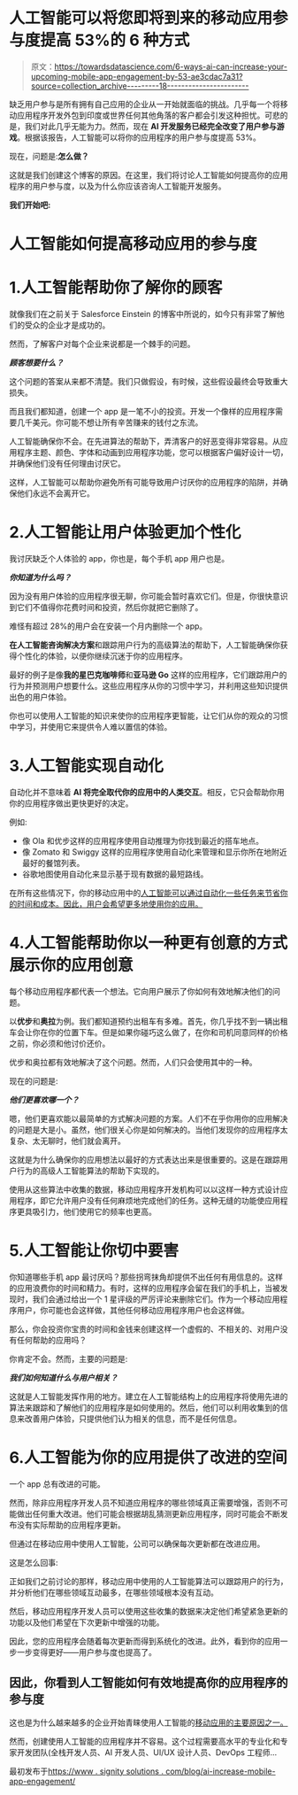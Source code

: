 # 人工智能可以将您即将到来的移动应用参与度提高 53%的 6 种方式

> 原文：<https://towardsdatascience.com/6-ways-ai-can-increase-your-upcoming-mobile-app-engagement-by-53-ae3cdac7a31?source=collection_archive---------18----------------------->

缺乏用户参与是所有拥有自己应用的企业从一开始就面临的挑战。几乎每一个将移动应用程序开发外包到印度或世界任何其他角落的客户都会引发这种担忧。可悲的是，我们对此几乎无能为力。然而，现在 **AI 开发服务已经完全改变了用户参与游戏**。根据该报告，人工智能可以将你的应用程序的用户参与度提高 53%。

现在，问题是:**怎么做？**

这就是我们创建这个博客的原因。在这里，我们将讨论人工智能如何提高你的应用程序的用户参与度，以及为什么你应该咨询人工智能开发服务。

**我们开始吧:**

# 人工智能如何提高移动应用的参与度

# 1.人工智能帮助你了解你的顾客

就像我们在之前关于 Salesforce Einstein 的博客中所说的，如今只有非常了解他们的受众的企业才是成功的。

然而，了解客户对每个企业来说都是一个棘手的问题。

***顾客想要什么？***

这个问题的答案从来都不清楚。我们只做假设，有时候，这些假设最终会导致重大损失。

而且我们都知道，创建一个 app 是一笔不小的投资。开发一个像样的应用程序需要几千美元。你可能不想让所有辛苦赚来的钱付之东流。

人工智能确保你不会。在先进算法的帮助下，弄清客户的好恶变得非常容易。从应用程序主题、颜色、字体和动画到应用程序功能，您可以根据客户偏好设计一切，并确保他们没有任何理由讨厌它。

这样，人工智能可以帮助你避免所有可能导致用户讨厌你的应用程序的陷阱，并确保他们永远不会离开它。

# 2.人工智能让用户体验更加个性化

我讨厌缺乏个人体验的 app，你也是，每个手机 app 用户也是。

***你知道为什么吗？***

因为没有用户体验的应用程序很无聊，你可能会暂时喜欢它们。但是，你很快意识到它们不值得你花费时间和投资，然后你就把它删除了。

难怪有超过 28%的用户会在安装一个月内删除一个 app。

**在人工智能咨询解决方案**和跟踪用户行为的高级算法的帮助下，人工智能确保你获得个性化的体验，以便你继续沉迷于你的应用程序。

最好的例子是像**我的星巴克咖啡师**和**亚马逊 Go** 这样的应用程序，它们跟踪用户的行为并预测用户想要什么。这些应用程序从你的习惯中学习，并利用这些知识提供出色的用户体验。

你也可以使用人工智能的知识来使你的应用程序更智能，让它们从你的观众的习惯中学习，并使用它来提供令人难以置信的体验。

# 3.人工智能实现自动化

自动化并不意味着 **AI 将完全取代你的应用中的人类交互**。相反，它只会帮助你用你的应用程序做出更快更好的决定。

例如:

*   像 Ola 和优步这样的应用程序使用自动推理为你找到最近的搭车地点。
*   像 Zomato 和 Swiggy 这样的应用程序使用自动化来管理和显示你所在地附近最好的餐馆列表。
*   谷歌地图使用自动化来显示基于现有数据的最短路线。

在所有这些情况下，你的移动应用中的[人工智能可以通过自动化一些任务来节省你的时间和成本。因此，用户会希望更多地使用你的应用。](https://www.signitysolutions.com/blog/ai-increase-mobile-app-engagement/)

# 4.人工智能帮助你以一种更有创意的方式展示你的应用创意

每个移动应用程序都代表一个想法。它向用户展示了你如何有效地解决他们的问题。

以**优步**和**奥拉**为例。我们都知道预约出租车有多难。首先，你几乎找不到一辆出租车会让你在你的位置下车。但是如果你碰巧这么做了，在你和司机同意同样的价格之前，你必须和他讨价还价。

优步和奥拉都有效地解决了这个问题。然而，人们只会使用其中的一种。

现在的问题是:

***他们更喜欢哪一个？***

嗯，他们更喜欢能以最简单的方式解决问题的方案。人们不在乎你用你的应用解决的问题是大是小。虽然，他们很关心你是如何解决的。当他们发现你的应用程序太复杂、太无聊时，他们就会离开。

这就是为什么确保你的应用想法以最好的方式表达出来是很重要的。这是在跟踪用户行为的高级人工智能算法的帮助下实现的。

使用从这些算法中收集的数据，移动应用程序开发机构可以以这样一种方式设计应用程序，即它允许用户没有任何麻烦地完成他们的任务。这种无缝的功能使应用程序更具吸引力，他们使用它的频率也更高。

# 5.人工智能让你切中要害

你知道哪些手机 app 最讨厌吗？那些拐弯抹角却提供不出任何有用信息的。这样的应用浪费你的时间和精力。有时，这样的应用程序会留在我们的手机上，当被发现时，我们会通过给出一个 1 星评级的严厉评论来删除它们。作为一个移动应用程序用户，你可能也会这样做，其他任何移动应用程序用户也会这样做。

那么，你会投资你宝贵的时间和金钱来创建这样一个虚假的、不相关的、对用户没有任何帮助的应用吗？

你肯定不会。然而，主要的问题是:

***我们如何知道什么与用户相关？***

这就是人工智能发挥作用的地方。建立在人工智能结构上的应用程序将使用先进的算法来跟踪和了解他们的应用程序是如何使用的。然后，他们可以利用收集到的信息来改善用户体验，只提供他们认为相关的信息，而不是任何信息。

# 6.人工智能为你的应用提供了改进的空间

一个 app 总有改进的可能。

然而，除非应用程序开发人员不知道应用程序的哪些领域真正需要增强，否则不可能做出任何重大改进。他们可能会根据胡乱猜测更新应用程序，同时可能会不断发布没有实际帮助的应用程序更新。

但通过在移动应用中使用人工智能，公司可以确保每次更新都在改进应用。

这是怎么回事:

正如我们之前讨论的那样，移动应用中使用的人工智能算法可以跟踪用户的行为，并分析他们在哪些领域互动最多，在哪些领域根本没有互动。

然后，移动应用程序开发人员可以使用这些收集的数据来决定他们希望紧急更新的功能以及他们希望在下次更新中增强的功能。

因此，您的应用程序会随着每次更新而得到系统化的改进。此外，看到你的应用一步一步变得更好——用户参与度也提高了。

## 因此，你看到人工智能如何有效地提高你的应用程序的参与度

这也是为什么越来越多的企业开始青睐使用人工智能的[移动应用的主要原因之一。](https://www.signitysolutions.com/mobile-app-development)

然而，创建使用人工智能的应用程序并不容易。这个过程需要高水平的专业化和专家开发团队(全栈开发人员、AI 开发人员、UI/UX 设计人员、DevOps 工程师…

最初发布于[https://www . signity solutions . com/blog/ai-increase-mobile-app-engagement/](https://www.signitysolutions.com/blog/ai-increase-mobile-app-engagement/)